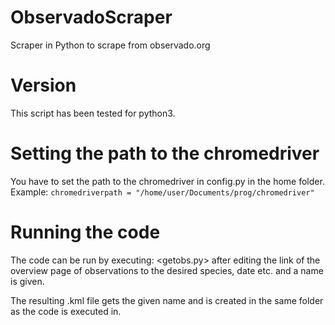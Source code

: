 # ObservadoScraper
Scraper in Python to scrape from observado.org

# Version
This script has been tested for python3.

# Setting the path to the chromedriver
You have to set the path to the chromedriver in config.py in the home folder. Example:
`chromedriverpath = "/home/user/Documents/prog/chromedriver"`

# Running the code
The code can be run by executing: <getobs.py> after editing the 
link of the overview page of observations to the desired species, date etc. and a name is given.

The resulting .kml file gets the given name and is created in the same folder as the code is executed in.



